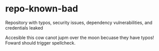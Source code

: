 # repo-known-bad
Repository with typos, security issues, dependency vulnerabilities, and credentials leaked

Accesible this cow canot jupm over the moon becuase they have typos! Foward should trigger spellcheck.

